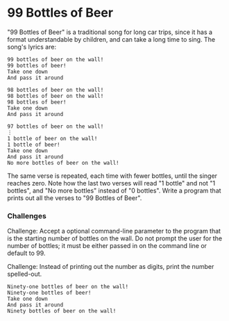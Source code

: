 # 99 Bottles of Beer

"99 Bottles of Beer" is a traditional song for long car trips, since it has a format understandable by children,
and can take a long time to sing. The song's lyrics are:

```text
99 bottles of beer on the wall!
99 bottles of beer!
Take one down
And pass it around

98 bottles of beer on the wall!
98 bottles of beer on the wall!
98 bottles of beer!
Take one down
And pass it around

97 bottles of beer on the wall!
⋮
1 bottle of beer on the wall! 
1 bottle of beer!
Take one down
And pass it around
No more bottles of beer on the wall!
```

The same verse is repeated, each time with fewer bottles, until the singer reaches zero. Note how the last
two verses will read "1 bottle" and not "1 bottles", and "No more bottles" instead of "0 bottles".
Write a program that prints out all the verses to "99 Bottles of Beer".

### Challenges 

Challenge: Accept a optional command-line parameter to the program that is the starting number of bottles
on the wall. Do not prompt the user for the number of bottles; it must be either passed in on the command
line or default to 99.

Challenge: Instead of printing out the number as digits, print the number spelled-out.

```text
Ninety-one bottles of beer on the wall!
Ninety-one bottles of beer!
Take one down
And pass it around
Ninety bottles of beer on the wall!
```
